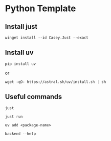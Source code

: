 # Python Template


## Install just

```shell
winget install --id Casey.Just --exact
```

## Install uv

```shell
pip install uv 
```
or

```shell
wget -qO- https://astral.sh/uv/install.sh | sh
```


## Useful commands

```shell
just
```

```shell
just run
```


```shell
uv add <package-name>
```


```shell
backend --help
```
